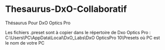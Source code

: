 # Thesaurus-DxO-Collaboratif
Thésaurus Pour DxO Optics Pro

Les fichiers .preset sont à copier dans le répertoire de Dxo Optics Pro : 
   C:\Users\PC\AppData\Local\DxO_Labs\DxO OpticsPro 10\Presets
où PC est le nom de votre PC
   

